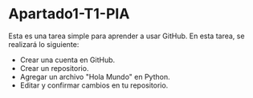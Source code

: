 # Apartado1-T1-PIA
Esta es una tarea simple para aprender a usar GitHub. En esta tarea, se realizará lo siguiente:

- Crear una cuenta en GitHub.
- Crear un repositorio.
- Agregar un archivo "Hola Mundo" en Python.
- Editar y confirmar cambios en tu repositorio.
